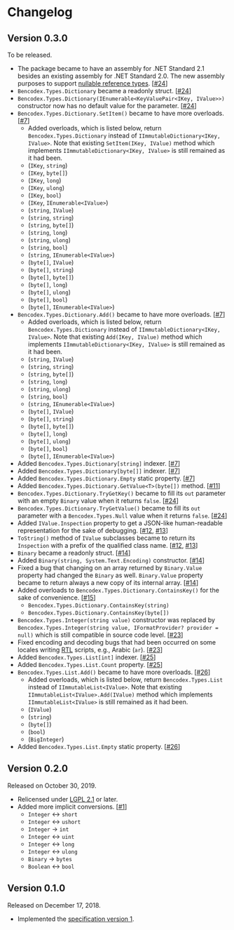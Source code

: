 Changelog
=========

Version 0.3.0
-------------

To be released.

 -  The package became to have an assembly for .NET Standard 2.1 besides
    an existing assembly for .NET Standard 2.0.  The new assembly purposes
    to support [nullable reference types].  [[#24]]
 -  `Bencodex.Types.Dictionary` became a readonly struct.  [[#24]]
 -  `Bencodex.Types.Dictionary(IEnumerable<KeyValuePair<IKey, IValue>>)`
    constructor now has no default value for the parameter.  [[#24]]
 -  `Bencodex.Types.Dictionary.SetItem()` became to have more overloads.  [[#7]]
     -  Added overloads, which is listed below,
        return `Bencodex.Types.Dictionary` instead of
        `IImmutableDictionary<IKey, IValue>`. Note that existing
        `SetItem(IKey, IValue)` method which implements
        `IImmutableDictionary<IKey, IValue>` is still remained as it had been.
     -  (`IKey`, `string`)
     -  (`IKey`, `byte[]`)
     -  (`IKey`, `long`)
     -  (`IKey`, `ulong`)
     -  (`IKey`, `bool`)
     -  (`IKey`, `IEnumerable<IValue>`)
     -  (`string`, `IValue`)
     -  (`string`, `string`)
     -  (`string`, `byte[]`)
     -  (`string`, `long`)
     -  (`string`, `ulong`)
     -  (`string`, `bool`)
     -  (`string`, `IEnumerable<IValue>`)
     -  (`byte[]`, `IValue`)
     -  (`byte[]`, `string`)
     -  (`byte[]`, `byte[]`)
     -  (`byte[]`, `long`)
     -  (`byte[]`, `ulong`)
     -  (`byte[]`, `bool`)
     -  (`byte[]`, `IEnumerable<IValue>`)
 -  `Bencodex.Types.Dictionary.Add()` became to have more overloads.  [[#7]]
      -  Added overloads, which is listed below,
         return `Bencodex.Types.Dictionary` instead of
         `IImmutableDictionary<IKey, IValue>`. Note that existing
         `Add(IKey, IValue)` method which implements
         `IImmutableDictionary<IKey, IValue>` is still remained as it had been.
      -  (`string`, `IValue`)
      -  (`string`, `string`)
      -  (`string`, `byte[]`)
      -  (`string`, `long`)
      -  (`string`, `ulong`)
      -  (`string`, `bool`)
      -  (`string`, `IEnumerable<IValue>`)
      -  (`byte[]`, `IValue`)
      -  (`byte[]`, `string`)
      -  (`byte[]`, `byte[]`)
      -  (`byte[]`, `long`)
      -  (`byte[]`, `ulong`)
      -  (`byte[]`, `bool`)
      -  (`byte[]`, `IEnumerable<IValue>`)
 -  Added `Bencodex.Types.Dictionary[string]` indexer. [[#7]]
 -  Added `Bencodex.Types.Dictionary[byte[]]` indexer. [[#7]]
 -  Added `Bencodex.Types.Dictionary.Empty` static property.  [[#7]]
 -  Added `Bencodex.Types.Dictionary.GetValue<T>(byte[])` method. [[#11]]
 -  `Bencodex.Types.Dictionary.TryGetKey()` became to fill its `out` parameter
    with an empty `Binary` value when it returns `false`.  [[#24]]
 -  `Bencodex.Types.Dictionary.TryGetValue()` became to fill its `out` parameter
    with a `Bencodex.Types.Null` value when it returns `false`.  [[#24]]
 -  Added `IValue.Inspection` property to get a JSON-like human-readable
    representation for the sake of debugging.  [[#12], [#13]]
 -  `ToString()` method of `IValue` subclasses became to return its `Inspection`
    with a prefix of the qualified class name.  [[#12], [#13]]
 -  `Binary` became a readonly struct.  [[#14]]
 -  Added `Binary(string, System.Text.Encoding)` constructor.  [[#14]]
 -  Fixed a bug that changing on an array returned by `Binary.Value` property
    had changed the `Binary` as well.  `Binary.Value` property became to
    return always a new copy of its internal array.  [[#14]]
 -  Added overloads to `Bencodex.Types.Dictionary.ContainsKey()`
    for the sake of convenience.  [[#15]]
     -  `Bencodex.Types.Dictionary.ContainsKey(string)`
     -  `Bencodex.Types.Dictionary.ContainsKey(byte[])`
 -  `Bencodex.Types.Integer(string value)` constructor was replaced by
    `Bencodex.Types.Integer(string value, IFormatProvider? provider = null)`
    which is still compatible in source code level.  [[#23]]
 -  Fixed encoding and decoding bugs that had been occurred on some locales
    writing [RTL] scripts, e.g., Arabic (`ar`).  [[#23]]
 -  Added `Bencodex.Types.List[int]` indexer.  [[#25]]
 -  Added `Bencodex.Types.List.Count` property.  [[#25]]
 -  `Bencodex.Types.List.Add()` became to have more overloads.  [[#26]]
     -  Added overloads, which is listed below,
        return `Bencodex.Types.List` instead of
        `IImmutableList<IValue>`. Note that existing
        `IImmutableList<IValue>.Add(IValue)` method which implements
        `IImmutableList<IValue>` is still remained as it had been.
     -  (`IValue`)
     -  (`string`)
     -  (`byte[]`)
     -  (`bool`)
     -  (`BigInteger`)
 -  Added `Bencodex.Types.List.Empty` static property.  [[#26]]

[#7]: https://github.com/planetarium/bencodex.net/pull/7
[#11]: https://github.com/planetarium/bencodex.net/pull/11
[#12]: https://github.com/planetarium/bencodex.net/issues/12
[#13]: https://github.com/planetarium/bencodex.net/pull/13
[#14]: https://github.com/planetarium/bencodex.net/pull/14
[#15]: https://github.com/planetarium/bencodex.net/pull/15
[#23]: https://github.com/planetarium/bencodex.net/pull/23
[#24]: https://github.com/planetarium/bencodex.net/pull/24
[#25]: https://github.com/planetarium/bencodex.net/pull/25
[#26]: https://github.com/planetarium/bencodex.net/pull/26
[nullable reference types]: https://docs.microsoft.com/en-us/dotnet/csharp/nullable-references
[RTL]: https://en.wikipedia.org/wiki/Right-to-left


Version 0.2.0
-------------

Released on October 30, 2019.

 -  Relicensed under [LGPL 2.1] or later.
 -  Added more implicit conversions.  [[#1]]
     -  `Integer` ↔ `short`
     -  `Integer` ↔ `ushort`
     -  `Integer` → `int`
     -  `Integer` ↔ `uint`
     -  `Integer` ↔ `long`
     -  `Integer` ↔ `ulong`
     -  `Binary` → `bytes`
     -  `Boolean` ↔ `bool`

[LGPL 2.1]: https://www.gnu.org/licenses/lgpl-2.1.html
[#1]: https://github.com/planetarium/bencodex.net/pull/1

Version 0.1.0
-------------

Released on December 17, 2018.

 -  Implemented the [specification version 1][bencodex-1.0].

[bencodex-1.0]: https://github.com/planetarium/bencodex/tree/1.0
